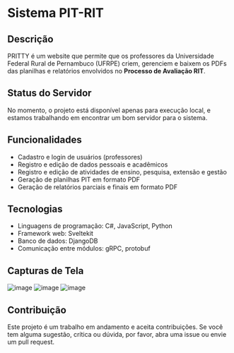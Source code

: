 # Sistema PIT-RIT

## Descrição

PRITTY é um website que permite que os professores da Universidade Federal Rural de Pernambuco (UFRPE) criem, gerenciem e baixem os PDFs das planilhas e relatórios envolvidos no **Processo de Avaliação RIT**.

## Status do Servidor
No momento, o projeto está disponível apenas para execução local, e estamos trabalhando em encontrar um bom servidor para o sistema.

## Funcionalidades

- Cadastro e login de usuários (professores)
- Registro e edição de dados pessoais e acadêmicos
- Registro e edição de atividades de ensino, pesquisa, extensão e gestão
- Geração de planilhas PIT em formato PDF
- Geração de relatórios parciais e finais em formato PDF

## Tecnologias

- Linguagens de programação: C#, JavaScript, Python
- Framework web: Sveltekit
- Banco de dados: DjangoDB
- Comunicação entre módulos: gRPC, protobuf

## Capturas de Tela
![image](https://user-images.githubusercontent.com/44070986/235531685-30b19d41-5b5d-4792-8d83-101c671e06c5.png)
![image](https://user-images.githubusercontent.com/44070986/235531748-05046a50-6b5a-40f4-b6e6-353e5e22ff85.png)
![image](https://user-images.githubusercontent.com/44070986/235531716-eaf04e9b-b664-4d53-bff8-a874cf8e3929.png)


## Contribuição

Este projeto é um trabalho em andamento e aceita contribuições. Se você tem alguma sugestão, crítica ou dúvida, por favor, abra uma issue ou envie um pull request.
